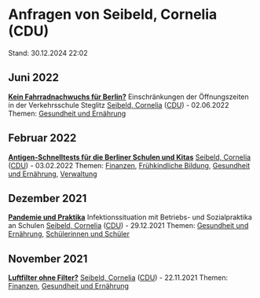 # Anfragen von Seibeld, Cornelia (CDU)

Stand: 30.12.2024 22:02

## Juni 2022
**[Kein Fahrradnachwuchs für Berlin?](https://pardok.parlament-berlin.de/starweb/adis/citat/VT/19/SchrAnfr/S19-11870.pdf)**
Einschränkungen der Öffnungszeiten in der Verkehrsschule Steglitz
[Seibeld, Cornelia](autor_seibeld_cornelia_cdu.md) ([CDU](fraktion_cdu.md)) - 02.06.2022
Themen: [Gesundheit und Ernährung](thema_gesundheit_und_ernaehrung.md)

## Februar 2022
**[Antigen-Schnelltests für die Berliner Schulen und Kitas](https://pardok.parlament-berlin.de/starweb/adis/citat/VT/19/SchrAnfr/S19-10659.pdf)**
[Seibeld, Cornelia](autor_seibeld_cornelia_cdu.md) ([CDU](fraktion_cdu.md)) - 03.02.2022
Themen: [Finanzen](thema_finanzen.md), [Frühkindliche Bildung](thema_fruehkindliche_bildung.md), [Gesundheit und Ernährung](thema_gesundheit_und_ernaehrung.md), [Verwaltung](thema_verwaltung.md)

## Dezember 2021
**[Pandemie und Praktika](https://pardok.parlament-berlin.de/starweb/adis/citat/VT/19/SchrAnfr/S19-10403.pdf)**
Infektionssituation mit Betriebs- und Sozialpraktika an Schulen
[Seibeld, Cornelia](autor_seibeld_cornelia_cdu.md) ([CDU](fraktion_cdu.md)) - 29.12.2021
Themen: [Gesundheit und Ernährung](thema_gesundheit_und_ernaehrung.md), [Schülerinnen und Schüler](thema_schuelerinnen_und_schueler.md)

## November 2021
**[Luftfilter ohne Filter?](https://pardok.parlament-berlin.de/starweb/adis/citat/VT/19/SchrAnfr/S19-10034.pdf)**
[Seibeld, Cornelia](autor_seibeld_cornelia_cdu.md) ([CDU](fraktion_cdu.md)) - 22.11.2021
Themen: [Finanzen](thema_finanzen.md), [Gesundheit und Ernährung](thema_gesundheit_und_ernaehrung.md)


